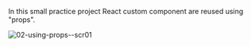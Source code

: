 In this small practice project React custom component are reused using "props".

![02-using-props--scr01](https://github.com/zarail/React-Practice-Projects/assets/122231647/c5357ff7-90b9-49c1-afac-34627f22af5b)

